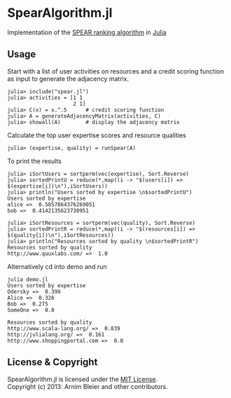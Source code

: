 SpearAlgorithm.jl
=================

Implementation of the [SPEAR ranking algorithm](http://www.michael-noll.com/projects/spear-algorithm/) in [Julia](http://julialang.org/)

Usage
-----
Start with a list of user activities on resources and a credit scoring function as input to generate the adjacency matrix.

    julia> include("spear.jl")
	julia> activities = [1 1
	                     2 1]
	julia> C(x) = x.^.5      # credit scoring function
	julia> A = generateAdjacencyMatrix(activities, C)
	julia> showall(A)        # display the adjacency matrix
	
Calculate the top user expertise scores and resource qualities

	julia> (expertise, quality) = runSpear(A)
	
To print the results 

	julia> iSortUsers = sortperm(vec(expertise), Sort.Reverse)
	julia> sortedPrintU = reduce(*,map((i -> "$(users[i]) =>  $(expertise[i])\n"),iSortUsers))
	julia> println("Users sorted by expertise \n$sortedPrintU")
	Users sorted by expertise 
	alice =>  0.5857864376269051
	bob =>  0.4142135623730951

	julia> iSortResources = sortperm(vec(quality), Sort.Reverse)
	julia> sortedPrintR = reduce(*,map((i -> "$(resources[i]) =>  $(quality[i])\n"),iSortResources))
	julia> println("Resources sorted by quality \n$sortedPrintR")
	Resources sorted by quality 
	http://www.quuxlabs.com/ =>  1.0

Alternatively cd into demo and run

    julia demo.jl 
    Users sorted by expertise 
    Odersky =>  0.399
    Alice =>  0.326
    Bob =>  0.275
    SomeOne =>  0.0

    Resources sorted by quality 
    http://www.scala-lang.org/ =>  0.839
    http://julialang.org/ =>  0.161
    http://www.shoppingportal.com =>  0.0
	
License & Copyright
-------------------
SpearAlgorithm.jl is licensed under the [MIT License](http://opensource.org/licenses/MIT).  
Copyright (c) 2013: Arnim Bleier and other contributors.
